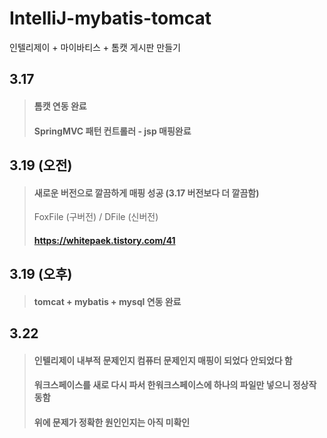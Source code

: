# IntelliJ-mybatis-tomcat
인텔리제이 + 마이바티스 + 톰캣 게시판 만들기

## 3.17 
> #### 톰캣 연동 완료   
> #### SpringMVC 패턴 컨트롤러 - jsp 매핑완료
   
   
## 3.19 (오전)
> #### 새로운 버전으로 깔끔하게 매핑 성공 (3.17 버전보다 더 깔끔함)   
> FoxFile (구버전) / DFile (신버전)
> #### https://whitepaek.tistory.com/41 
   
   
## 3.19 (오후)
> #### tomcat + mybatis + mysql 연동 완료   
   
## 3.22 
> #### 인텔리제이 내부적 문제인지 컴퓨터 문제인지 매핑이 되었다 안되었다 함   
> #### 워크스페이스를 새로 다시 파서 한워크스페이스에 하나의 파일만 넣으니 정상작동함   
> #### 위에 문제가 정확한 원인인지는 아직 미확인
